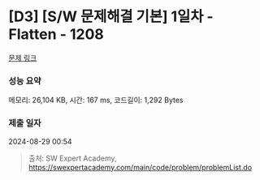 # [D3] [S/W 문제해결 기본] 1일차 - Flatten - 1208 

[문제 링크](https://swexpertacademy.com/main/code/problem/problemDetail.do?contestProbId=AV139KOaABgCFAYh) 

### 성능 요약

메모리: 26,104 KB, 시간: 167 ms, 코드길이: 1,292 Bytes

### 제출 일자

2024-08-29 00:54



> 출처: SW Expert Academy, https://swexpertacademy.com/main/code/problem/problemList.do